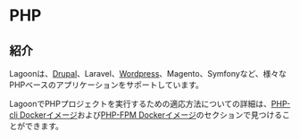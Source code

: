 # PHP

## 紹介

Lagoonは、[Drupal](./drupal/index.md)、Laravel、[Wordpress](wordpress.md)、Magento、Symfonyなど、様々なPHPベースのアプリケーションをサポートしています。

LagoonでPHPプロジェクトを実行するための適応方法についての詳細は、[PHP-cli Dockerイメージ](../docker-images/php-cli.md)および[PHP-FPM Dockerイメージ](../docker-images/php-fpm.md)のセクションで見つけることができます。
